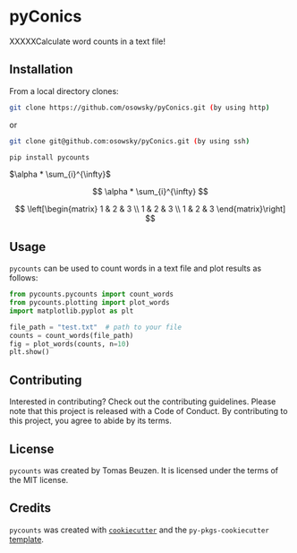 # pyConics

XXXXXCalculate word counts in a text file!

## Installation

From a local directory clones:

```bash
git clone https://github.com/osowsky/pyConics.git (by using http)
```

or

```bash
git clone git@github.com:osowsky/pyConics.git (by using ssh)
```

```bash
pip install pycounts
```

$\alpha * \sum_{i}^{\infty}$

$$
\alpha * \sum_{i}^{\infty}
$$

$$
\left[\begin{matrix}
1 & 2 & 3 \\
1 & 2 & 3 \\
1 & 2 & 3
\end{matrix}\right]
$$

## Usage

`pycounts` can be used to count words in a text file and plot results
as follows:

```python
from pycounts.pycounts import count_words
from pycounts.plotting import plot_words
import matplotlib.pyplot as plt

file_path = "test.txt"  # path to your file
counts = count_words(file_path)
fig = plot_words(counts, n=10)
plt.show()
```

## Contributing

Interested in contributing? Check out the contributing guidelines.
Please note that this project is released with a Code of Conduct.
By contributing to this project, you agree to abide by its terms.

## License

`pycounts` was created by Tomas Beuzen. It is licensed under the terms
of the MIT license.

## Credits

`pycounts` was created with
[`cookiecutter`](https://cookiecutter.readthedocs.io/en/latest/) and
the `py-pkgs-cookiecutter`
[template](https://github.com/py-pkgs/py-pkgs-cookiecutter).
